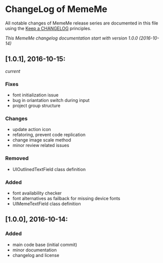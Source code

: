 # ChangeLog of MemeMe

All notable changes of MemeMe release series are documented in this file using the [Keep a CHANGELOG](http://keepachangelog.com/) principles.

_This MemeMe changelog documentation start with version 1.0.0 (2016-10-14)_

## [1.0.1], 2016-10-15:
_current_

### Fixes

* font initialization issue
* bug in oriantation switch during input
* project group structure

### Changes

* update action icon
* refatoring, prevent code replication
* change image scale method
* minor review related issues

### Removed

* UIOutlinedTextField class definition

### Added

* font availability checker
* font alternatives as failback for missing device fonts
* UIMemeTextField class definition

## [1.0.0], 2016-10-14:

### Added

* main code base (initial commit)
* minor documentation
* changelog and license
